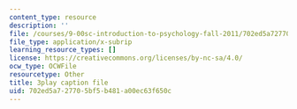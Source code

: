```yaml
---
content_type: resource
description: ''
file: /courses/9-00sc-introduction-to-psychology-fall-2011/702ed5a727705bf5b481a00ec63f650c_gRe7dy2HSTg.vtt
file_type: application/x-subrip
learning_resource_types: []
license: https://creativecommons.org/licenses/by-nc-sa/4.0/
ocw_type: OCWFile
resourcetype: Other
title: 3play caption file
uid: 702ed5a7-2770-5bf5-b481-a00ec63f650c
---
```

